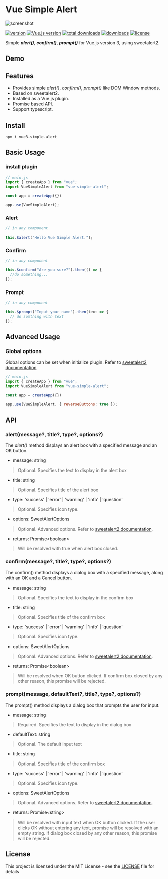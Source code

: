# Vue Simple Alert

![screenshot](./example/src/assets/screenshot.gif)

[![version](https://img.shields.io/npm/v/vue3-simple-alert)](https://www.npmjs.com/package/vue3-simple-alert)
[![Vue.js version](https://badgen.net/badge/vue.js/3.x)](https://vuejs.org)
[![total downloads](https://img.shields.io/npm/dt/vue3-simple-alert)](https://www.npmjs.com/package/vue3-simple-alert)
[![downloads](https://img.shields.io/npm/dw/vue3-simple-alert)](https://www.npmjs.com/package/vue3-simple-alert)
[![license](https://img.shields.io/npm/l/vue3-simple-alert)](LICENSE)

Simple _**alert()**_, _**confirm()**_, _**prompt()**_ for Vue.js version 3, using sweetalert2.

## Demo

<link rel="stylesheet" href="https://use.fontawesome.com/releases/v5.6.1/css/all.css" integrity="sha384-gfdkjb5BdAXd+lj+gudLWI+BXq4IuLW5IT+brZEZsLFm++aCMlF1V92rMkPaX4PP" crossorigin="anonymous">

## Features

- Provides simple _alert()_, _confirm()_, _prompt()_ like DOM Window methods.
- Based on sweetalert2.
- Installed as a Vue.js plugin.
- Promise based API.
- Support typescript.

## Install

```bash
npm i vue3-simple-alert
```

## Basic Usage

### install plugin

```javascript
// main.js
import { createApp } from "vue";
import VueSimpleAlert from "vue-simple-alert";

const app = createApp({})

app.use(VueSimpleAlert);
```

### Alert

```javascript
// in any component

this.$alert("Hello Vue Simple Alert.");
```

### Confirm

```javascript
// in any component

this.$confirm("Are you sure?").then(() => {
  //do something...
});
```

### Prompt

```javascript
// in any component

this.$prompt("Input your name").then(text => {
  // do somthing with text
});
```

## Advanced Usage

### Global options

Global options can be set when initialize plugin. Refer to [sweetalert2 documentation](https://sweetalert2.github.io/#configuration)

```javascript
// main.js
import { createApp } from "vue";
import VueSimpleAlert from "vue-simple-alert";

const app = createApp({})

app.use(VueSimpleAlert, { reverseButtons: true });
```

## API

### alert(message?, title?, type?, options?)

The _alert()_ method displays an alert box with a specified message and an OK button.

- message: string

> Optional. Specifies the text to display in the alert box

- title: string

> Optional. Specifies title of the alert box

- type: 'success' | 'error' | 'warning' | 'info' | 'question'

> Optional. Specifies icon type.

- options: SweetAlertOptions

> Optional. Advanced options. Refer to [sweetalert2 documentation](https://sweetalert2.github.io/#configuration).

- returns: Promise\<boolean\>

> Will be resolved with true when alert box closed.

### confirm(message?, title?, type?, options?)

The confirm() method displays a dialog box with a specified message, along with an OK and a Cancel button.

- message: string

> Optional. Specifies the text to display in the confirm box

- title: string

> Optional. Specifies title of the confirm box

- type: 'success' | 'error' | 'warning' | 'info' | 'question'

> Optional. Specifies icon type.

- options: SweetAlertOptions

> Optional. Advanced options. Refer to [sweetalert2 documentation](https://sweetalert2.github.io/#configuration).

- returns: Promise\<boolean\>

> Will be resolved when OK button clicked. If confirm box closed by any other reason, this promise will be rejected.

### prompt(message, defaultText?, title?, type?, options?)

The prompt() method displays a dialog box that prompts the user for input.

- message: string

> Required. Specifies the text to display in the dialog box

- defaultText: string

> Optional. The default input text

- title: string

> Optional. Specifies title of the confirm box

- type: 'success' | 'error' | 'warning' | 'info' | 'question'

> Optional. Specifies icon type.

- options: SweetAlertOptions

> Optional. Advanced options. Refer to [sweetalert2 documentation](https://sweetalert2.github.io/#configuration).

- returns: Promise\<string\>

> Will be resolved with input text when OK button clicked. If the user clicks OK without entering any text, promise will be resolved with an empty string. If dialog box closed by any other reason, this promise will be rejected.

## License

This project is licensed under the MIT License - see the [LICENSE](LICENSE) file for details
